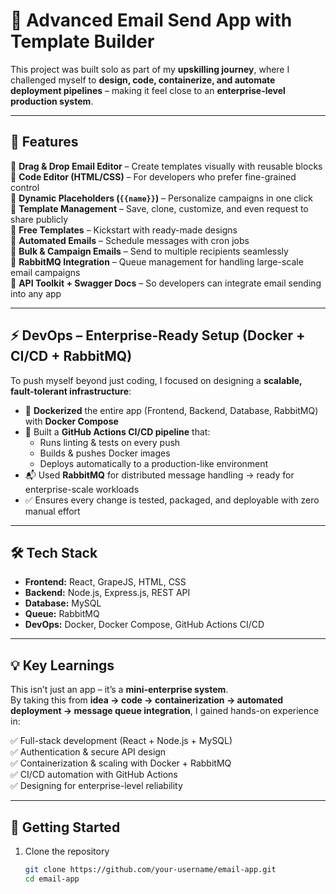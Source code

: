 # 📧 Advanced Email Send App with Template Builder  

This project was built solo as part of my **upskilling journey**, where I challenged myself to **design, code, containerize, and automate deployment pipelines** – making it feel close to an **enterprise-level production system**.  

---

## 🚀 Features  

🔹 **Drag & Drop Email Editor** – Create templates visually with reusable blocks  
🔹 **Code Editor (HTML/CSS)** – For developers who prefer fine-grained control  
🔹 **Dynamic Placeholders (`{{name}}`)** – Personalize campaigns in one click  
🔹 **Template Management** – Save, clone, customize, and even request to share publicly  
🔹 **Free Templates** – Kickstart with ready-made designs  
🔹 **Automated Emails** – Schedule messages with cron jobs  
🔹 **Bulk & Campaign Emails** – Send to multiple recipients seamlessly  
🔹 **RabbitMQ Integration** – Queue management for handling large-scale email campaigns  
🔹 **API Toolkit + Swagger Docs** – So developers can integrate email sending into any app  

---

## ⚡ DevOps – Enterprise-Ready Setup (Docker + CI/CD + RabbitMQ)  

To push myself beyond just coding, I focused on designing a **scalable, fault-tolerant infrastructure**:  

- 🐳 **Dockerized** the entire app (Frontend, Backend, Database, RabbitMQ) with **Docker Compose**  
- 🔄 Built a **GitHub Actions CI/CD pipeline** that:  
  - Runs linting & tests on every push  
  - Builds & pushes Docker images  
  - Deploys automatically to a production-like environment  
- 📬 Used **RabbitMQ** for distributed message handling → ready for enterprise-scale workloads  
- ✅ Ensures every change is tested, packaged, and deployable with zero manual effort  

---

## 🛠️ Tech Stack  

- **Frontend:** React, GrapeJS, HTML, CSS  
- **Backend:** Node.js, Express.js, REST API  
- **Database:** MySQL  
- **Queue:** RabbitMQ  
- **DevOps:** Docker, Docker Compose, GitHub Actions CI/CD  

---

## 💡 Key Learnings  

This isn’t just an app – it’s a **mini-enterprise system**.  
By taking this from **idea → code → containerization → automated deployment → message queue integration**, I gained hands-on experience in:  

✅ Full-stack development (React + Node.js + MySQL)  
✅ Authentication & secure API design  
✅ Containerization & scaling with Docker + RabbitMQ  
✅ CI/CD automation with GitHub Actions  
✅ Designing for enterprise-level reliability  

---

## 📌 Getting Started  

1. Clone the repository  
   ```bash
   git clone https://github.com/your-username/email-app.git
   cd email-app
